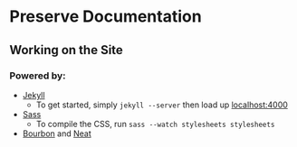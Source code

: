 # Preserve Documentation

## Working on the Site
### Powered by:
- [Jekyll](https://github.com/mojombo/jekyll)
  - To get started, simply `jekyll --server` then load up [localhost:4000](http://localhost:4000)
- [Sass](http://sass-lang.com/)
  - To compile the CSS, run `sass --watch stylesheets stylesheets`
- [Bourbon](https://github.com/thoughtbot/bourbon) and [Neat](https://github.com/thoughtbot/neat)